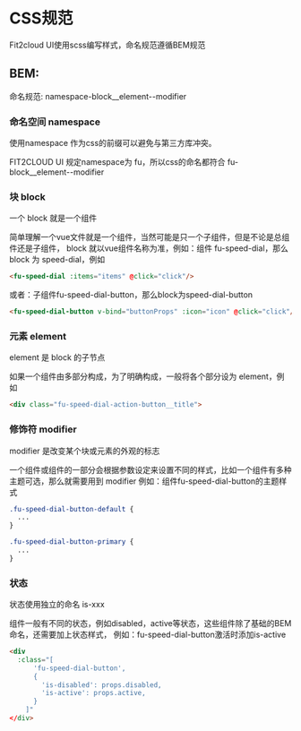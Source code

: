 # CSS规范

Fit2cloud UI使用scss编写样式，命名规范遵循BEM规范

## BEM:

命名规范: namespace-block__element--modifier

### 命名空间 namespace

使用namespace 作为css的前缀可以避免与第三方库冲突。

FIT2CLOUD UI 规定namespace为 fu，所以css的命名都符合 fu-block__element--modifier

### 块 block

一个 block 就是一个组件

简单理解一个vue文件就是一个组件，当然可能是只一个子组件，但是不论是总组件还是子组件， block 就以vue组件名称为准，例如：组件 fu-speed-dial，那么 block 为 speed-dial，例如

```html
<fu-speed-dial :items="items" @click="click"/>
```

或者：子组件fu-speed-dial-button，那么block为speed-dial-button

```html
<fu-speed-dial-button v-bind="buttonProps" :icon="icon" @click="click"/>
```

### 元素 element

element 是 block 的子节点

如果一个组件由多部分构成，为了明确构成，一般将各个部分设为 element，例如

```html
<div class="fu-speed-dial-action-button__title">
```

### 修饰符 modifier

modifier 是改变某个块或元素的外观的标志

一个组件或组件的一部分会根据参数设定来设置不同的样式，比如一个组件有多种主题可选，那么就需要用到 modifier 例如：组件fu-speed-dial-button的主题样式

```scss
.fu-speed-dial-button-default {
  ...
}

.fu-speed-dial-button-primary {
  ...
} 
```

### 状态

状态使用独立的命名 is-xxx

组件一般有不同的状态，例如disabled，active等状态，这些组件除了基础的BEM命名，还需要加上状态样式， 例如：fu-speed-dial-button激活时添加is-active

```html
<div
  :class="[
      'fu-speed-dial-button',
      {
        'is-disabled': props.disabled,
        'is-active': props.active,
      }
    ]"
</div>
```
